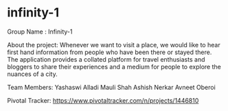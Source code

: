 # infinity-1

Group Name : Infinity-1

About the project:
Whenever we want to visit a place, we would like to hear first hand information from people who have been there or stayed there.
The application provides a collated platform for travel enthusiasts and bloggers to share their experiences and a medium for people to explore the nuances of a city.

Team Members:
Yashaswi Alladi
Mauli Shah
Ashish Nerkar
Avneet Oberoi

Pivotal Tracker:
https://www.pivotaltracker.com/n/projects/1446810
